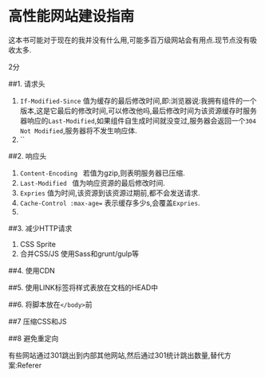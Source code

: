 # 高性能网站建设指南

这本书可能对于现在的我并没有什么用,可能多百万级网站会有用点.现节点没有吸收太多.

2分

##1. 请求头 

1. `If-Modified-Since` 值为缓存的最后修改时间,即:浏览器说:我拥有组件的一个版本,这是它最后的修改时间,可以修改他吗,最后修改时间为该资源缓存时服务器响应的`Last-Modified`,如果组件自生成时间就没变过,服务器会返回一个`304 Not Modified`,服务器将不发生响应体.
2. `` 

##2. 响应头

1. `Content-Encoding ` 若值为gzip,则表明服务器已压缩.
2. `Last-Modified ` 值为响应资源的最后修改时间.
3. `Expries` 值为时间,该资源到该资源过期前,都不会发送请求.
4. `Cache-Control :max-age=` 表示缓存多少s,会覆盖`Expries`.
5. 

##3. 减少HTTP请求

1. CSS Sprite
2. 合并CSS/JS 使用Sass和grunt/gulp等


##4. 使用CDN

##5. 使用LINK标签将样式表放在文档的HEAD中

##6. 将脚本放在`</body>`前

##7 压缩CSS和JS

##8 避免重定向

有些网站通过301跳出到内部其他网站,然后通过301统计跳出数量,替代方案:Referer


